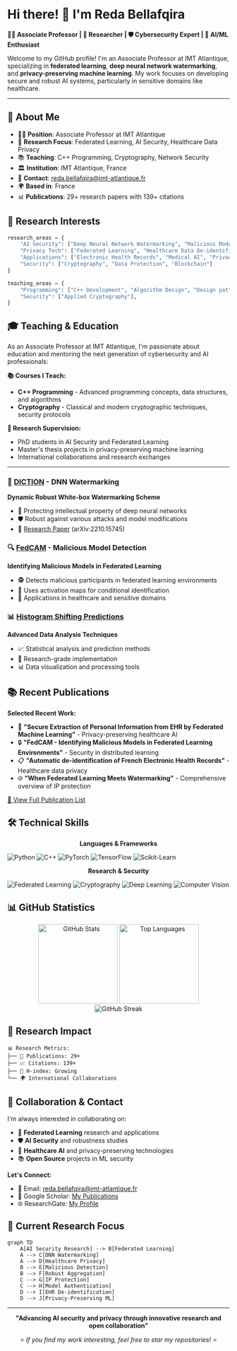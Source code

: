 # Hi there! 👋 I'm Reda Bellafqira

**👨‍🏫 Associate Professor | 🔬 Researcher | 🛡️ Cybersecurity Expert | 🤖 AI/ML Enthusiast**

Welcome to my GitHub profile! I'm an Associate Professor at IMT Atlantique, specializing in **federated learning**, **deep neural network watermarking**, and **privacy-preserving machine learning**. My work focuses on developing secure and robust AI systems, particularly in sensitive domains like healthcare.

---
## 🚀 About Me

- 👨‍🏫 **Position**: Associate Professor at IMT Atlantique
- 🔬 **Research Focus**: Federated Learning, AI Security, Healthcare Data Privacy
- 📚 **Teaching**: C++ Programming, Cryptography, Network Security
- 🏛️ **Institution**: IMT Atlantique, France
- 📧 **Contact**: reda.bellafqira@imt-atlantique.fr
- 🌍 **Based in**: France
- 📊 **Publications**: 29+ research papers with 139+ citations

## 🔬 Research Interests

```python
research_areas = {
    "AI Security": ["Deep Neural Network Watermarking", "Malicious Model Detection"],
    "Privacy Tech": ["Federated Learning", "Healthcare Data De-identification"],
    "Applications": ["Electronic Health Records", "Medical AI", "Privacy-Preserving ML"],
    "Security": ["Cryptography", "Data Protection", "Blockchain"]
}

teaching_areas = {
    "Programming": ["C++ Development", "Algorithm Design", "Design patterns"],
    "Security": ["Applied Cryptography"],
}
```

## 🎓 Teaching & Education

As an Associate Professor at IMT Atlantique, I'm passionate about education and mentoring the next generation of cybersecurity and AI professionals:

**📚 Courses I Teach:**
- **C++ Programming** - Advanced programming concepts, data structures, and algorithms
- **Cryptography** - Classical and modern cryptographic techniques, security protocols

**🎯 Research Supervision:**
- PhD students in AI Security and Federated Learning
- Master's thesis projects in privacy-preserving machine learning
- International collaborations and research exchanges

---

### 🔐 [DICTION](https://github.com/Bellafqira/DICTION) - DNN Watermarking
**Dynamic Robust White-box Watermarking Scheme**
- 🎯 Protecting intellectual property of deep neural networks
- 🛡️ Robust against various attacks and model modifications
- 📄 [Research Paper](https://arxiv.org/abs/2210.15745) (arXiv:2210.15745)

### 🔍 [FedCAM](https://github.com/Bellafqira/FedCAM_) - Malicious Model Detection
**Identifying Malicious Models in Federated Learning**
- 🕵️ Detects malicious participants in federated learning environments
- 🧠 Uses activation maps for conditional identification
- 🏥 Applications in healthcare and sensitive domains

### 📊 [Histogram Shifting Predictions](https://github.com/Bellafqira/histogram_shiffting_predictions)
**Advanced Data Analysis Techniques**
- 📈 Statistical analysis and prediction methods
- 🔬 Research-grade implementation
- 📊 Data visualization and processing tools

## 📚 Recent Publications

**Selected Recent Work:**
- 🏥 **"Secure Extraction of Personal Information from EHR by Federated Machine Learning"** - Privacy-preserving healthcare AI
- 🔒 **"FedCAM - Identifying Malicious Models in Federated Learning Environments"** - Security in distributed learning
- 📋 **"Automatic de-identification of French Electronic Health Records"** - Healthcare data privacy
- 🌐 **"When Federated Learning Meets Watermarking"** - Comprehensive overview of IP protection

[📖 View Full Publication List](https://scholar.google.fr/citations?user=CueXGB8AAAAJ&hl=fr)

## 🛠️ Technical Skills

<div align="center">

**Languages & Frameworks**
</div>

![Python](https://img.shields.io/badge/Python-3776AB?style=for-the-badge&logo=python&logoColor=white)
![C++](https://img.shields.io/badge/C++-00599C?style=for-the-badge&logo=c%2B%2B&logoColor=white)
![PyTorch](https://img.shields.io/badge/PyTorch-EE4C2C?style=for-the-badge&logo=pytorch&logoColor=white)
![TensorFlow](https://img.shields.io/badge/TensorFlow-FF6F00?style=for-the-badge&logo=tensorflow&logoColor=white)
![Scikit-Learn](https://img.shields.io/badge/scikit--learn-F7931E?style=for-the-badge&logo=scikit-learn&logoColor=white)

<div align="center">

**Research & Security**
</div>

![Federated Learning](https://img.shields.io/badge/Federated_Learning-4285F4?style=for-the-badge)
![Cryptography](https://img.shields.io/badge/Cryptography-000000?style=for-the-badge)
![Deep Learning](https://img.shields.io/badge/Deep_Learning-FF6B35?style=for-the-badge)
![Computer Vision](https://img.shields.io/badge/Computer_Vision-5C85D6?style=for-the-badge)

## 📊 GitHub Statistics

<div align="center">
  <img src="https://github-readme-stats.vercel.app/api?username=Bellafqira&show_icons=true&theme=github_dark&hide_border=true&bg_color=0d1117" alt="GitHub Stats" height="180"/>
  <img src="https://github-readme-stats.vercel.app/api/top-langs/?username=Bellafqira&layout=compact&theme=github_dark&hide_border=true&bg_color=0d1117" alt="Top Languages" height="180"/>
</div>

<div align="center">
  <img src="https://github-readme-streak-stats.herokuapp.com/?user=Bellafqira&theme=github-dark-blue&hide_border=true&background=0d1117" alt="GitHub Streak" />
</div>

## 🌟 Research Impact

```
📊 Research Metrics:
├── 📄 Publications: 29+
├── 📈 Citations: 139+
├── 🔗 H-index: Growing
└── 🌍 International Collaborations
```

## 🤝 Collaboration & Contact

I'm always interested in collaborating on:
- 🔬 **Federated Learning** research and applications
- 🛡️ **AI Security** and robustness studies  
- 🏥 **Healthcare AI** and privacy-preserving technologies
- 📚 **Open Source** projects in ML security

**Let's Connect:**
- 📧 Email: [reda.bellafqira@imt-atlantique.fr](mailto:reda.bellafqira@imt-atlantique.fr)
- 🔗 Google Scholar: [My Publications](https://scholar.google.fr/citations?user=CueXGB8AAAAJ&hl=fr)
- 🌐 ResearchGate: [My Profile](https://www.researchgate.net/profile/Reda-Bellafqira)

## 🎯 Current Research Focus

```mermaid
graph TD
    A[AI Security Research] --> B[Federated Learning]
    A --> C[DNN Watermarking]
    A --> D[Healthcare Privacy]
    B --> E[Malicious Detection]
    B --> F[Robust Aggregation]
    C --> G[IP Protection]
    C --> H[Model Authentication]
    D --> I[EHR De-identification]
    D --> J[Privacy-Preserving ML]
```

---

<div align="center">

**"Advancing AI security and privacy through innovative research and open collaboration"**

⭐ *If you find my work interesting, feel free to star my repositories!* ⭐

</div>
